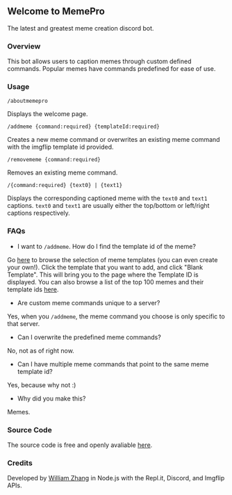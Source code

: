 ## Welcome to MemePro

The latest and greatest meme creation discord bot.

### Overview

This bot allows users to caption memes through custom defined commands. Popular memes have commands predefined for ease of use.

### Usage

`/aboutmemepro`

Displays the welcome page.

`/addmeme {command:required} {templateId:required}`

Creates a new meme command or overwrites an existing meme command with the imgflip template id provided.

`/removememe {command:required}`

Removes an existing meme command.

`/{command:required} {text0} | {text1}`

Displays the corresponding captioned meme with the `text0` and `text1` captions. `text0` and `text1` are usually either the top/bottom or left/right captions respectively.

### FAQs
- I want to `/addmeme`. How do I find the template id of the meme?

Go [here](https://imgflip.com/memetemplates) to browse the selection of meme templates (you can even create your own!). Click the template that you want to add, and click "Blank Template". This will bring you to the page where the Template ID is displayed. You can also browse a list of the top 100 memes and their template ids [here](https://imgflip.com/popular_meme_ids).

- Are custom meme commands unique to a server?

Yes, when you `/addmeme`, the meme command you choose is only specific to that server.

- Can I overwrite the predefined meme commands?

No, not as of right now.

- Can I have multiple meme commands that point to the same meme template id?

Yes, because why not :)

- Why did you make this?

Memes.

### Source Code
The source code is free and openly avaliable [here]().

### Credits
Developed by [William Zhang](https://github.com/WilliamHYZhang) in Node.js with the Repl.it, Discord, and Imgflip APIs.
